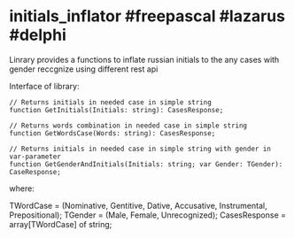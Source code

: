 # initials_inflator #freepascal #lazarus #delphi
Linrary provides a functions to inflate russian initials to the any cases with gender reccgnize using different rest api

Interface of library:

    // Returns initials in needed case in simple string
    function GetInitials(Initials: string): CasesResponse;

    // Returns words combination in needed case in simple string
    function GetWordsCase(Words: string): CasesResponse;

    // Returns initials in needed case in simple string with gender in var-parameter
    function GetGenderAndInitials(Initials: string; var Gender: TGender): CaseResponse;
 
 where:
 
  TWordCase = (Nominative, Gentitive, Dative, Accusative, Instrumental, Prepositional);
  TGender = (Male, Female, Unrecognized);
  CasesResponse = array[TWordCase] of string;
